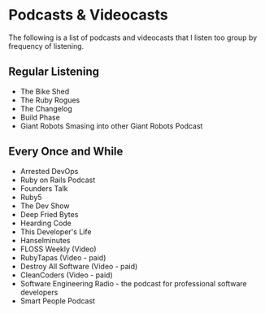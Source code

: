 # Podcasts & Videocasts

The following is a list of podcasts and videocasts that I listen too
group by frequency of listening.

## Regular Listening

* The Bike Shed
* The Ruby Rogues
* The Changelog
* Build Phase
* Giant Robots Smasing into other Giant Robots Podcast

## Every Once and While

* Arrested DevOps
* Ruby on Rails Podcast
* Founders Talk
* Ruby5
* The Dev Show
* Deep Fried Bytes
* Hearding Code
* This Developer's Life
* Hanselminutes
* FLOSS Weekly (Video)
* RubyTapas (Video - paid)
* Destroy All Software (Video - paid)
* CleanCoders (Video - paid)
* Software Engineering Radio - the podcast for professional software
  developers
* Smart People Podcast
